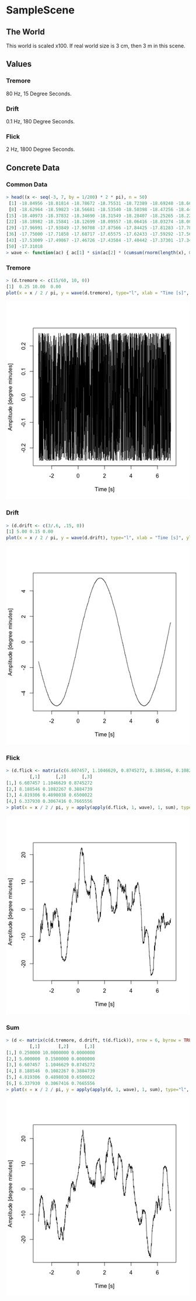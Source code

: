 # SampleScene

## The World

This world is scaled x100.
If real world size is 3 cm, then 3 m in this scene.

## Values

### Tremore

80 Hz, 15 Degree Seconds.

### Drift

0.1 Hz, 180 Degree Seconds.

### Flick

2 Hz, 1800 Degree Seconds.

## Concrete Data

### Common Data

```R
> head((x <- seq(-3, 7, by = 1/200) * 2 * pi), n = 50)
 [1] -18.84956 -18.81814 -18.78672 -18.75531 -18.72389 -18.69248 -18.66106
 [8] -18.62964 -18.59823 -18.56681 -18.53540 -18.50398 -18.47256 -18.44115
[15] -18.40973 -18.37832 -18.34690 -18.31549 -18.28407 -18.25265 -18.22124
[22] -18.18982 -18.15841 -18.12699 -18.09557 -18.06416 -18.03274 -18.00133
[29] -17.96991 -17.93849 -17.90708 -17.87566 -17.84425 -17.81283 -17.78141
[36] -17.75000 -17.71858 -17.68717 -17.65575 -17.62433 -17.59292 -17.56150
[43] -17.53009 -17.49867 -17.46726 -17.43584 -17.40442 -17.37301 -17.34159
[50] -17.31018
> wave <- function(ac) { ac[1] * sin(ac[2] * (cumsum(rnorm(length(x), 0, ac[2] * 3)) * 10 / length(x) * 2 * pi + x) + ac[3]) }
```

### Tremore

```R
> (d.tremore <- c(15/60, 10, 0))
[1]  0.25 10.00  0.00
plot(x = x / 2 / pi, y = wave(d.tremore), type="l", xlab = "Time [s]", ylab = "Amplitude [degree minutes]")
```

![Tremore](../../../docs/images/tremore.png)

### Drift

```R
> (d.drift <- c(3/.6, .15, 0))
[1] 5.00 0.15 0.00
plot(x = x / 2 / pi, y = wave(d.drift), type="l", xlab = "Time [s]", ylab = "Amplitude [degree minutes]")
```

![Tremore](../../../docs/images/drift.png)

### Flick

```R
> (d.flick <- matrix(c(6.607457, 1.1046629, 0.8745272, 8.188546, 0.1082267, 0.3884739, 4.819306, 0.4898038, 0.6500022, 6.337930, 0.3067416, 0.7665556), nrow = 4, byrow = TRUE))
         [,1]      [,2]      [,3]
[1,] 6.607457 1.1046629 0.8745272
[2,] 8.188546 0.1082267 0.3884739
[3,] 4.819306 0.4898038 0.6500022
[4,] 6.337930 0.3067416 0.7665556
> plot(x = x / 2 / pi, y = apply(apply(d.flick, 1, wave), 1, sum), type="l", xlab = "Time [s]", ylab = "Amplitude [degree minutes]")
```

![Tremore](../../../docs/images/flick.png)

### Sum

```R
> (d <- matrix(c(d.tremore, d.drift, t(d.flick)), nrow = 6, byrow = TRUE))
         [,1]       [,2]      [,3]
[1,] 0.250000 10.0000000 0.0000000
[2,] 5.000000  0.1500000 0.0000000
[3,] 6.607457  1.1046629 0.8745272
[4,] 8.188546  0.1082267 0.3884739
[5,] 4.819306  0.4898038 0.6500022
[6,] 6.337930  0.3067416 0.7665556
> plot(x = x / 2 / pi, y = apply(apply(d, 1, wave), 1, sum), type="l", xlab = "Time [s]", ylab = "Amplitude [degree minutes]")
```

![Tremore](../../../docs/images/fixational_eye_movement.png)
